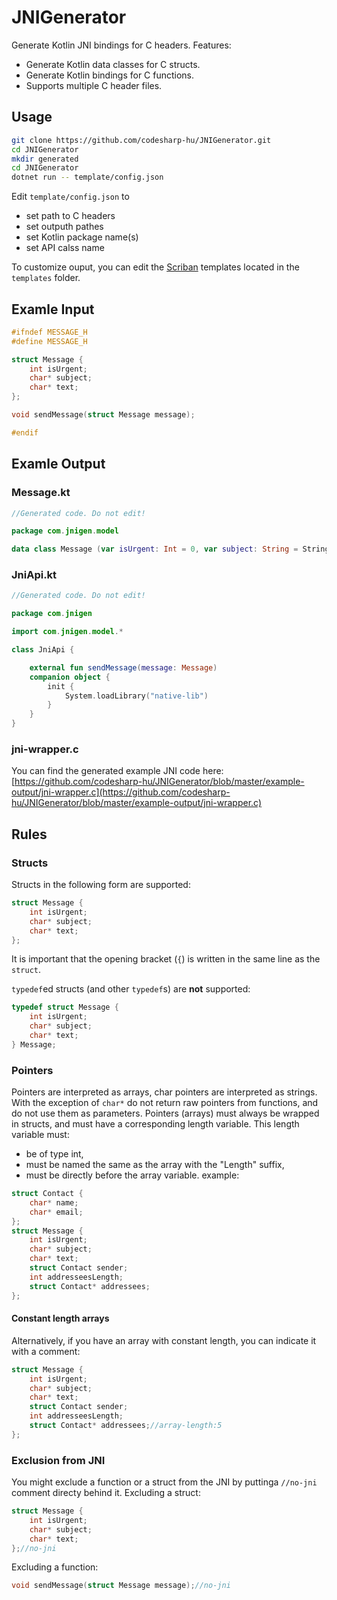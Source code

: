 # JNIGenerator
Generate Kotlin JNI bindings for C headers. Features:
 * Generate Kotlin data classes for C structs.
 * Generate Kotlin bindings for C functions.
 * Supports multiple C header files.

## Usage
```sh
git clone https://github.com/codesharp-hu/JNIGenerator.git
cd JNIGenerator
mkdir generated
cd JNIGenerator
dotnet run -- template/config.json
```
Edit `template/config.json` to
 * set path to C headers
 * set outputh pathes
 * set Kotlin package name(s)
 * set API calss name
 
To customize ouput, you can edit the [Scriban](https://github.com/scriban/scriban) templates located in the `templates` folder.

## Examle Input

```C
#ifndef MESSAGE_H
#define MESSAGE_H

struct Message {
    int isUrgent;
    char* subject;
    char* text;
};

void sendMessage(struct Message message);

#endif
```


## Examle Output

### Message.kt
```Kotlin
//Generated code. Do not edit!

package com.jnigen.model

data class Message (var isUrgent: Int = 0, var subject: String = String(), var text: String = String())
```


### JniApi.kt
```Kotlin
//Generated code. Do not edit!

package com.jnigen

import com.jnigen.model.*

class JniApi {

    external fun sendMessage(message: Message)
    companion object {
        init {
            System.loadLibrary("native-lib")
        }
    }
}
```


### jni-wrapper.c
You can find the generated example JNI code here:
[https://github.com/codesharp-hu/JNIGenerator/blob/master/example-output/jni-wrapper.c](https://github.com/codesharp-hu/JNIGenerator/blob/master/example-output/jni-wrapper.c)

## Rules
### Structs
Structs in the following form are supported:
```C
struct Message {
    int isUrgent;
    char* subject;
    char* text;
};
```
It is important that the opening bracket (`{`) is written in the same line as the `struct`.

`typedef`ed structs (and other `typedef`s) are **not** supported:
```C
typedef struct Message {
    int isUrgent;
    char* subject;
    char* text;
} Message;
```
### Pointers
Pointers are interpreted as arrays, char pointers are interpreted as strings. With the exception of `char*` do not return raw pointers from functions, and do not use them as parameters. Pointers (arrays) must always be wrapped in structs, and must have a corresponding length variable. This length variable must:
 * be of type int,
 * must be named the same as the array with the "Length" suffix,
 * must be directly before the array variable.
 example:
```C
struct Contact {
    char* name;
    char* email;
};
struct Message {
    int isUrgent;
    char* subject;
    char* text;
    struct Contact sender;
    int addresseesLength;
    struct Contact* addressees;
};
```
#### Constant length arrays
Alternatively, if you have an array with constant length, you can indicate it with a comment:
```C
struct Message {
    int isUrgent;
    char* subject;
    char* text;
    struct Contact sender;
    int addresseesLength;
    struct Contact* addressees;//array-length:5
};
```

### Exclusion from JNI
You might exclude a function or a struct from the JNI by puttinga `//no-jni` comment directy behind it.
Excluding a struct:
```C
struct Message {
    int isUrgent;
    char* subject;
    char* text;
};//no-jni
```
Excluding a function:


```C
void sendMessage(struct Message message);//no-jni
```
